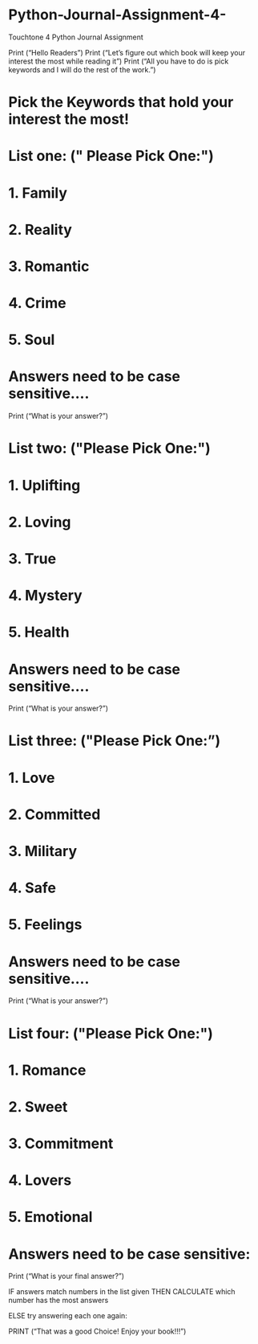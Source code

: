 # Python-Journal-Assignment-4-
Touchtone 4 Python Journal Assignment


Print (“Hello Readers”)
Print (“Let’s figure out which book will keep your interest the most while reading it”)
Print (“All you have to do is pick keywords and I will do the rest of the work.”)

# Pick the Keywords that hold your interest the most!

# List one: (" Please Pick One:")
# 1. Family
# 2. Reality
# 3. Romantic
# 4. Crime
# 5. Soul

# Answers need to be case sensitive….
Print (“What is your answer?”)

# List two: ("Please Pick One:")

# 1. Uplifting
# 2. Loving
# 3. True
# 4. Mystery
# 5. Health

# Answers need to be case sensitive….
Print (“What is your answer?”)

# List three: ("Please Pick One:”)

# 1. Love
# 2. Committed
# 3. Military
# 4. Safe
# 5. Feelings

# Answers need to be case sensitive….
Print (“What is your answer?”)

# List four: ("Please Pick One:")

# 1. Romance
# 2. Sweet 
# 3. Commitment
# 4. Lovers
# 5. Emotional

# Answers need to be case sensitive:

Print (“What is your final answer?”)

IF answers match numbers in the list given THEN
CALCULATE which number has the most answers

ELSE try answering each one again:

PRINT (“That was a good Choice! Enjoy your book!!!”)
